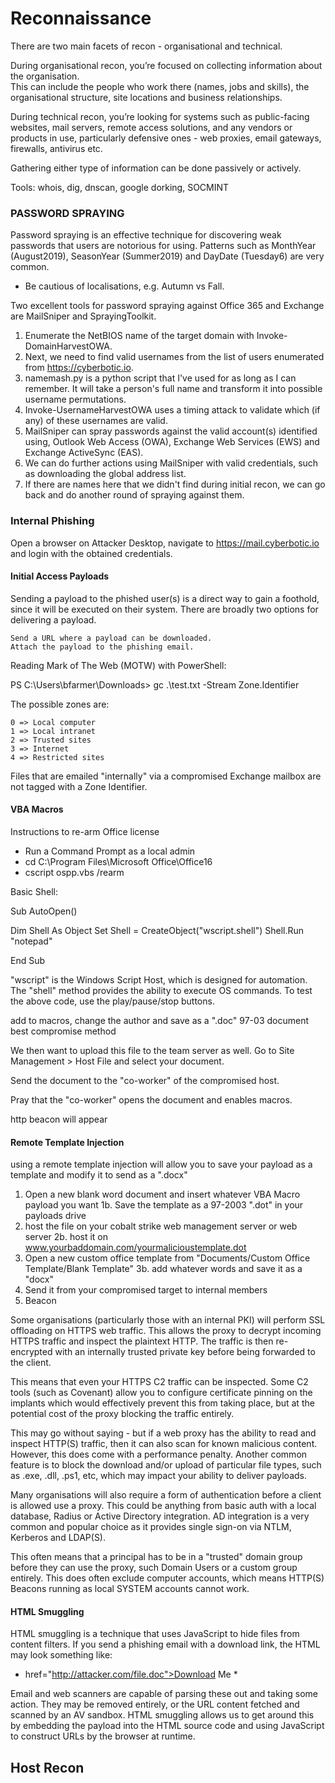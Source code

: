 # Reconnaissance

There are two main facets of recon - organisational and technical.

During organisational recon, you’re focused on collecting information about the organisation.  
This can include the people who work there (names, jobs and skills), the organisational structure, site locations and business relationships.

During technical recon, you’re looking for systems such as public-facing websites, mail servers, remote access solutions, and any vendors or products in use, 
particularly defensive ones - web proxies, email gateways, firewalls, antivirus etc.

Gathering either type of information can be done passively or actively.

Tools: whois, dig, dnscan, google dorking, SOCMINT

### PASSWORD SPRAYING 
Password spraying is an effective technique for discovering weak passwords that users are notorious for using. 
Patterns such as MonthYear (August2019), SeasonYear (Summer2019) and DayDate (Tuesday6) are very common.
- Be cautious of localisations, e.g. Autumn vs Fall.

Two excellent tools for password spraying against Office 365 and Exchange are MailSniper and SprayingToolkit. 

1. Enumerate the NetBIOS name of the target domain with Invoke-DomainHarvestOWA.
2. Next, we need to find valid usernames from the list of users enumerated from https://cyberbotic.io.
3. namemash.py is a python script that I've used for as long as I can remember. It will take a person's full name and transform it into possible username permutations.
4. Invoke-UsernameHarvestOWA uses a timing attack to validate which (if any) of these usernames are valid.
5. MailSniper can spray passwords against the valid account(s) identified using, Outlook Web Access (OWA), Exchange Web Services (EWS) and Exchange ActiveSync (EAS).
6. We can do further actions using MailSniper with valid credentials, such as downloading the global address list.
7. If there are names here that we didn't find during initial recon, we can go back and do another round of spraying against them.

### Internal Phishing 

Open a browser on Attacker Desktop, navigate to https://mail.cyberbotic.io and login with the obtained credentials.

#### Initial Access Payloads 


Sending a payload to the phished user(s) is a direct way to gain a foothold, since it will be executed on their system.  There are broadly two options for delivering a payload.

    Send a URL where a payload can be downloaded.
    Attach the payload to the phishing email.

Reading Mark of The Web (MOTW) with PowerShell:

PS C:\Users\bfarmer\Downloads> gc .\test.txt -Stream Zone.Identifier

The possible zones are:

    0 => Local computer
    1 => Local intranet
    2 => Trusted sites
    3 => Internet
    4 => Restricted sites

Files that are emailed "internally" via a compromised Exchange mailbox are not tagged with a Zone Identifier.


#### VBA Macros 

Instructions to re-arm Office license
- Run a Command Prompt as a local admin
-  cd C:\Program Files\Microsoft Office\Office16
- cscript ospp.vbs /rearm

Basic Shell:

Sub AutoOpen()

  Dim Shell As Object
  Set Shell = CreateObject("wscript.shell")
  Shell.Run "notepad"

End Sub

"wscript" is the Windows Script Host, which is designed for automation.  The "shell" method provides the ability to execute OS commands.  To test the above code, use the play/pause/stop buttons.

add to macros, change the author and save as a ".doc" 97-03 document best compromise method 

We then want to upload this file to the team server as well.  Go to Site Management > Host File and select your document.

Send the document to the "co-worker" of the compromised host. 

Pray that the "co-worker" opens the document and enables macros.

http beacon will appear

#### Remote Template Injection 

using a remote template injection will allow you to save your payload as a template and modify it to send as a ".docx" 

1. Open a new blank word document and insert whatever VBA Macro payload you want
   1b. Save the template as a 97-2003 ".dot" in your payloads drive
2. host the file on your cobalt strike web management server or web server
   2b. host it on www.yourbaddomain.com/yourmalicioustemplate.dot
3. Open a new custom office template from "Documents/Custom Office Template/Blank Template"
   3b. add whatever words and save it as a "docx"
4. Send it from your compromised target to internal members
5. Beacon



Some organisations (particularly those with an internal PKI) will perform SSL offloading on HTTPS web traffic.  This allows the proxy to decrypt incoming HTTPS traffic and inspect the plaintext HTTP.  The traffic is then re-encrypted with an internally trusted private key before being forwarded to the client.

This means that even your HTTPS C2 traffic can be inspected.  Some C2 tools (such as Covenant) allow you to configure certificate pinning on the implants which would effectively prevent this from taking place, but at the potential cost of the proxy blocking the traffic entirely.

This may go without saying - but if a web proxy has the ability to read and inspect HTTP(S) traffic, then it can also scan for known malicious content.  However, this does come with a performance penalty.  Another common feature is to block the download and/or upload of particular file types, such as .exe, .dll, .ps1, etc, which may impact your ability to deliver payloads.

Many organisations will also require a form of authentication before a client is allowed use a proxy.  This could be anything from basic auth with a local database, Radius or Active Directory integration.  AD integration is a very common and popular choice as it provides single sign-on via NTLM, Kerberos and LDAP(S).

This often means that a principal has to be in a "trusted" domain group before they can use the proxy, such Domain Users or a custom group entirely.  This does often exclude computer accounts, which means HTTP(S) Beacons running as local SYSTEM accounts cannot work.


#### HTML Smuggling 

HTML smuggling is a technique that uses JavaScript to hide files from content filters.  If you send a phishing email with a download link, the HTML may look something like:

* href="http://attacker.com/file.doc">Download Me *

Email and web scanners are capable of parsing these out and taking some action.  They may be removed entirely, or the URL content fetched and scanned by an AV sandbox.  HTML smuggling allows us to get around this by embedding the payload into the HTML source code and using JavaScript to construct URLs by the browser at runtime.

## Host Recon 



















